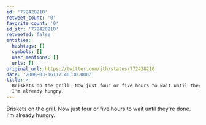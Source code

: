 ```yaml
---
id: '772428210'
retweet_count: '0'
favorite_count: '0'
id_str: '772428210'
retweeted: false
entities:
  hashtags: []
  symbols: []
  user_mentions: []
  urls: []
original_url: https://twitter.com/jth/status/772428210
date: '2008-03-16T17:40:30.000Z'
title: >-
  Briskets on the grill. Now just four or five hours to wait until they're done.
  I'm already hungry.
---
```


Briskets on the grill. Now just four or five hours to wait until they're done. I'm already hungry.